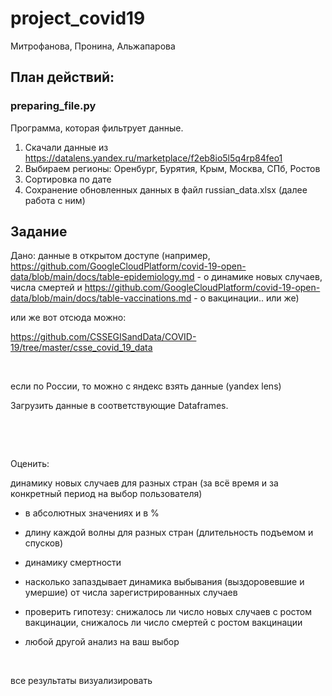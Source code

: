 # project_covid19
Митрофанова, Пронина, Альжапарова

## План действий:
### preparing_file.py
Программа, которая фильтрует данные.
1. Скачали данные из https://datalens.yandex.ru/marketplace/f2eb8io5l5q4rp84feo1
2.  Выбираем регионы: Оренбург, Бурятия, Крым, Москва, СПб, Ростов
3.  Сортировка по дате
4.  Сохранение  обновленных данных в файл russian_data.xlsx (далее работа с ним)

## Задание
Дано: данные в открытом доступе (например, https://github.com/GoogleCloudPlatform/covid-19-open-data/blob/main/docs/table-epidemiology.md - о динамике новых случаев, числа смертей и https://github.com/GoogleCloudPlatform/covid-19-open-data/blob/main/docs/table-vaccinations.md - о вакцинации.. или же)

или же вот отсюда можно:

https://github.com/CSSEGISandData/COVID-19/tree/master/csse_covid_19_data

 

если по России, то можно с яндекс взять данные (yandex lens)

Загрузить данные в соответствующие Dataframes.

 

 

Оценить:

динамику новых случаев для разных стран (за всё время и за конкретный период на выбор пользователя)

- в абсолютных значениях и в %

- длину каждой волны для разных стран (длительность подъемом и спусков)

- динамику смертности

- насколько запаздывает динамика выбывания (выздоровевшие и умершие) от числа зарегистрированных случаев
- проверить гипотезу: снижалось ли число новых случаев с ростом вакцинации, снижалось ли число смертей с ростом вакцинации


+ любой другой анализ на ваш выбор

 

все результаты визуализировать
